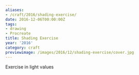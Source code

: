 ```yaml
---
aliases:
- /craft/2016/shading-exercise/
date: 2016-12-06T00:00:00Z
tags:
- drawing
- Procreate
title: Shading Exercise
year: '2016'
category: craft
previewimage: /images/2016/12/shading-exercise/cover.jpg
---
```

Exercise in light values
